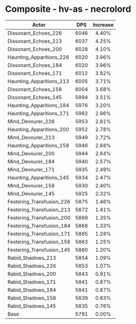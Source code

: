 # Composite - hv-as - necrolord
| Actor | DPS | Increase |
|---|:---:|:---:|
|Dissonant_Echoes_226|6046|4.40%|
|Dissonant_Echoes_213|6037|4.25%|
|Dissonant_Echoes_200|6028|4.10%|
|Haunting_Apparitions_226|6020|3.96%|
|Dissonant_Echoes_184|6020|3.96%|
|Dissonant_Echoes_171|6012|3.82%|
|Haunting_Apparitions_213|6005|3.71%|
|Dissonant_Echoes_158|6004|3.68%|
|Dissonant_Echoes_145|5994|3.51%|
|Haunting_Apparitions_184|5976|3.20%|
|Haunting_Apparitions_171|5962|2.96%|
|Mind_Devourer_226|5953|2.81%|
|Haunting_Apparitions_200|5952|2.78%|
|Mind_Devourer_213|5949|2.72%|
|Haunting_Apparitions_158|5946|2.68%|
|Mind_Devourer_200|5944|2.64%|
|Mind_Devourer_184|5940|2.57%|
|Mind_Devourer_171|5935|2.49%|
|Haunting_Apparitions_145|5934|2.47%|
|Mind_Devourer_158|5930|2.40%|
|Mind_Devourer_145|5925|2.32%|
|Festering_Transfusion_226|5875|1.46%|
|Festering_Transfusion_213|5872|1.41%|
|Festering_Transfusion_200|5869|1.35%|
|Festering_Transfusion_184|5868|1.33%|
|Festering_Transfusion_171|5865|1.28%|
|Festering_Transfusion_158|5863|1.25%|
|Festering_Transfusion_145|5860|1.20%|
|Rabid_Shadows_213|5854|1.09%|
|Rabid_Shadows_226|5853|1.07%|
|Rabid_Shadows_200|5843|0.91%|
|Rabid_Shadows_171|5841|0.87%|
|Rabid_Shadows_184|5841|0.87%|
|Rabid_Shadows_158|5839|0.83%|
|Rabid_Shadows_145|5835|0.76%|
|Base|5791|0.00%|
